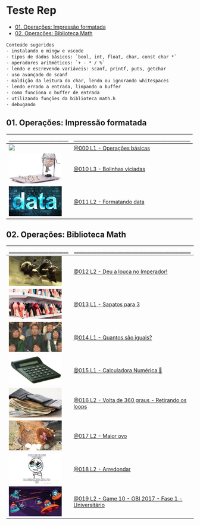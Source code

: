 # Teste Rep


[](toc)
- [01. Operações: Impressão formatada](#01-operações-impressão-formatada)
- [02. Operações: Biblioteca Math](#02-operações-biblioteca-math)
[](toc)

```
Conteúdo sugeridos
- instalando o mingw e vscode
- tipos de dados básicos: `bool, int, float, char, const char *`
- operadores aritméticos: `+ - * / %`
- lendo e escrevendo variáveis: scanf, printf, puts, getchar
- uso avançado do scanf
- maldição da leitura do char, lendo ou ignorando whitespaces
- lendo errado a entrada, limpando o buffer
- como funciona o buffer de entrada
- utilizando funções da biblioteca math.h
- debugando
```

## 01. Operações: Impressão formatada
\________________________ | \_______________________________________________
------------------------- | -----------------------
![](base/000/.cache/thumb.jpg) | [@000 L1 - Operações básicas](base/000/Readme.md)
![](base/010/.cache/thumb.jpg) | [@010 L3 - Bolinhas viciadas](base/010/Readme.md)
![](base/011/.cache/thumb.jpg) | [@011 L2 - Formatando data](base/011/Readme.md)


## 02. Operações: Biblioteca Math
\________________________ | \_______________________________________________
------------------------- | -----------------------
![](base/012/.cache/thumb.jpg) | [@012 L2 - Deu a louca no Imperador!](base/012/Readme.md)
![](base/013/.cache/thumb.jpg) | [@013 L1 - Sapatos para 3](base/013/Readme.md)
![](base/014/.cache/thumb.jpg) | [@014 L1 - Quantos são iguais?](base/014/Readme.md)
![](base/015/.cache/thumb.jpg) | [@015 L1 - Calculadora Numérica 💎](base/015/Readme.md)
![](base/016/.cache/thumb.jpg) | [@016 L2 - Volta de 360 graus - Retirando os loops](base/016/Readme.md)
![](base/017/.cache/thumb.jpg) | [@017 L2 - Maior ovo](base/017/Readme.md)
![](base/018/.cache/thumb.jpg) | [@018 L2 - Arredondar](base/018/Readme.md)
![](base/019/.cache/thumb.jpg) | [@019 L2 - Game 10 - OBI 2017 - Fase 1 - Universitário](base/019/Readme.md)

